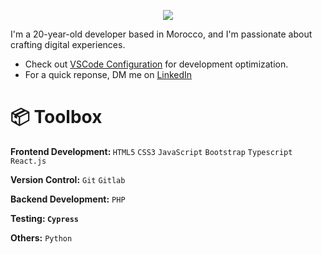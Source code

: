 <p align="center">
  <a href="https://github.com/7xmohamed"><img src="https://readme-typing-svg.demolab.com?font=Fira+Code&size=40&pause=1000&width=600&height=100&lines=Hey!it's me 7xmohamed 🙋🏻‍♂️..."></a>
</p>

  I'm a 20-year-old developer based in Morocco, and I'm passionate about crafting digital experiences.


<ul>
  <li>Check out <a href="https://github.com/7xmohamed/vscode-settings">VSCode Configuration</a> for development optimization.</li>
  <li>For a quick reponse, DM me on <a href="www.linkedin.com/in/7xmohamed">LinkedIn</a></li>
</ul>



# 📦 Toolbox
<strong>Frontend Development: </strong> <code>HTML5</code> <code>CSS3</code> <code>JavaScript</code> <code>Bootstrap</code> <code>Typescript</code> <code>React.js</code>

<strong>Version Control:</strong> <code>Git</code> <code>Gitlab</code>

<strong>Backend Development:</strong> <code>PHP</code>

<strong>Testing: <code>Cypress</code></strong>

<strong>Others:</strong> <code>Python</code>
